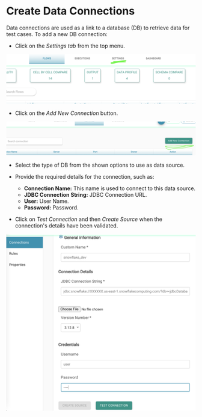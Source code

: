 # Create Data Connections

Data connections are used as a link to a database \(DB\) to retrieve data for test cases. To add a new DB connection:

* Click on the _Settings tab_ from the top menu.

![](../../../.gitbook/assets/screen-shot-2021-02-19-at-11.22.51-pm.png)



* Click on the _Add New Connection_ button.

![](../../../.gitbook/assets/screen-shot-2021-02-19-at-11.24.28-pm.png)

* Select the type of DB from the shown options to use as data source.
* Provide the required details for the connection, such as:

  * **Connection Name:**  This name is used to connect to this data source.
  * **JDBC Connection String:** JDBC Connection URL.
  * **User:** User Name.
  * **Password:** Password.

* Click on _Test Connection_ and then _Create Source_ when the connection's details have been validated.

![Adding a new Connection](../../../.gitbook/assets/screen-shot-2021-02-19-at-11.27.03-pm.png)







